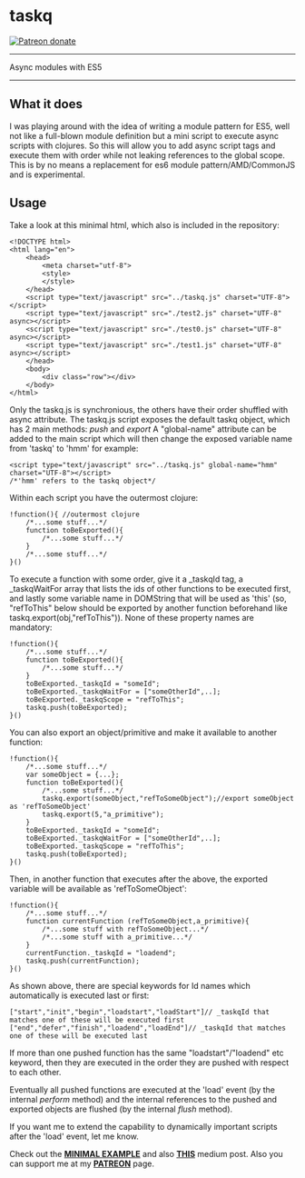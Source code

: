 # taskq

<a href="https://www.patreon.com/ibrahimTanyalcin" title="Patreon donate"><img src="https://img.shields.io/badge/patreon-donate-yellow.svg" alt="Patreon donate" /></a>
<hr>

Async modules with ES5

<hr>

## What it does

I was playing around with the idea of writing a module pattern for ES5, well not like a full-blown module definition but
a mini script to execute async scripts with clojures. So this will allow you to add async script tags and execute them with order 
while not leaking references to the global scope. This is by no means a replacement for es6 module pattern/AMD/CommonJS and is experimental.

## Usage

Take a look at this minimal html, which also is included in the repository:

```
<!DOCTYPE html>
<html lang="en">
	<head>
		<meta charset="utf-8">
		<style>
		</style>
	</head>
	<script type="text/javascript" src="../taskq.js" charset="UTF-8"></script>
	<script type="text/javascript" src="./test2.js" charset="UTF-8" async></script>
	<script type="text/javascript" src="./test0.js" charset="UTF-8" async></script>
	<script type="text/javascript" src="./test1.js" charset="UTF-8" async></script>
	</head>
	<body>
		<div class="row"></div>
	</body>
</html>
```

Only the taskq.js is synchronious, the others have their order shuffled with async attribute. The taskq.js script
exposes the default taskq object, which has 2 main methods: *push* and *export*
A "global-name" attribute can be added to the main script which will then change the exposed variable name from 'taskq' to 'hmm' for example:

```
<script type="text/javascript" src="../taskq.js" global-name="hmm" charset="UTF-8"></script>
/*'hmm' refers to the taskq object*/
```

Within each script you have the outermost clojure:

```
!function(){ //outermost clojure
	/*...some stuff...*/
	function toBeExported(){
		/*...some stuff...*/
	}
	/*...some stuff...*/
}()
```

To execute a function with some order, give it a _taskqId tag, a _taskqWaitFor array that lists the ids of other functions to be executed first, and 
lastly some variable name in DOMString that will be used as 'this' (so, "refToThis" below should be exported by another function beforehand like taskq.export(obj,"refToThis")).
None of these property names are mandatory:

```
!function(){
	/*...some stuff...*/
	function toBeExported(){
		/*...some stuff...*/
	}
	toBeExported._taskqId = "someId";
	toBeExported._taskqWaitFor = ["someOtherId",..];
	toBeExported._taskqScope = "refToThis";
	taskq.push(toBeExported);
}()
```

You can also export an object/primitive and make it available to another function:

```
!function(){
	/*...some stuff...*/
	var someObject = {...};
	function toBeExported(){
		/*...some stuff...*/
		taskq.export(someObject,"refToSomeObject");//export someObject as 'refToSomeObject'
		taskq.export(5,"a_primitive");
	}
	toBeExported._taskqId = "someId";
	toBeExported._taskqWaitFor = ["someOtherId",..];
	toBeExported._taskqScope = "refToThis";
	taskq.push(toBeExported);
}()
```

Then, in another function that executes after the above, the exported variable will be available as 'refToSomeObject':

```
!function(){
	/*...some stuff...*/
	function currentFunction (refToSomeObject,a_primitive){
		/*...some stuff with refToSomeObject...*/
		/*...some stuff with a_primitive...*/
	}
	currentFunction._taskqId = "loadend";
	taskq.push(currentFunction);
}()
```

As shown above, there are special keywords for Id names which automatically is executed last or first:

```
["start","init","begin","loadstart","loadStart"]// _taskqId that matches one of these will be executed first
["end","defer","finish","loadend","loadEnd"]// _taskqId that matches one of these will be executed last
```

If more than one pushed function has the same "loadstart"/"loadend" etc keyword, then they are executed in the order they are pushed with respect to each other.

Eventually all pushed functions are executed at the 'load' event (by the internal *perform* method) and the internal references to the pushed and exported objects are flushed (by the internal *flush* method).

If you want me to extend the capability to dynamically important scripts after the 'load' event, let me know.

Check out the **[MINIMAL EXAMPLE](./example)** and also **[THIS](https://medium.com/@ibowankenobi/queued-async-pseudo-modules-with-es5-812f99fed209)** medium post. Also you can support me at my **[PATREON](https://www.patreon.com/ibrahimTanyalcin)** page.
